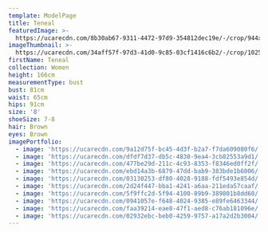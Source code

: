 ```yaml
---
template: ModelPage
title: Teneal
featuredImage: >-
  https://ucarecdn.com/8b30ab67-9311-4472-97d9-354812dec19e/-/crop/944x587/0,381/-/preview/
imageThumbnail: >-
  https://ucarecdn.com/34aff57f-97d3-41d0-9c85-03cf1416c6b2/-/crop/1025x1467/108,178/-/preview/
firstName: Teneal
collection: Women
height: 166cm
measurementType: bust
bust: 81cm
waist: 65cm
hips: 91cm
size: '8'
shoeSize: 7-8
hair: Brown
eyes: Brown
imagePortfolio:
  - image: 'https://ucarecdn.com/9a12d75f-bc45-4d3f-b2a7-f7da609080f6/'
  - image: 'https://ucarecdn.com/dfdf7d37-db5c-4830-9ea4-3cb82553a9d1/'
  - image: 'https://ucarecdn.com/477be29d-211c-4c93-8353-f8346ed0ff2f/'
  - image: 'https://ucarecdn.com/ebd14a3b-6879-47dd-bab9-383bde1b6006/'
  - image: 'https://ucarecdn.com/03130253-df80-4028-9188-fdf5493e854d/'
  - image: 'https://ucarecdn.com/2d24f447-bba1-4241-a6aa-211eda57caaf/'
  - image: 'https://ucarecdn.com/5f9ffc2d-5f94-4100-89b9-389801b8dd60/'
  - image: 'https://ucarecdn.com/0941057e-f648-4024-9385-e89fe6463344/'
  - image: 'https://ucarecdn.com/faa39214-eae8-47f1-aed8-c76ab181096e/'
  - image: 'https://ucarecdn.com/02932ebc-beb0-4259-9757-a17a2d2b3004/'
---
```


